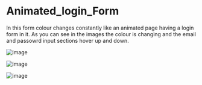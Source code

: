 # Animated_login_Form
In this form colour changes constantly like an animated page having a login form in it.
As you can see in the images the colour is changing and the email and passowrd input sections hover up and down.


![image](https://github.com/agmk1/Animated_login_Form/assets/97788724/630807a6-1b4a-4800-80c7-e9334223c47c)


![image](https://github.com/agmk1/Animated_login_Form/assets/97788724/24183e76-9893-42f9-b0e7-486ee7842c5f)



![image](https://github.com/agmk1/Animated_login_Form/assets/97788724/f89c894d-19ac-417f-bcfd-9ee6b567a094)
